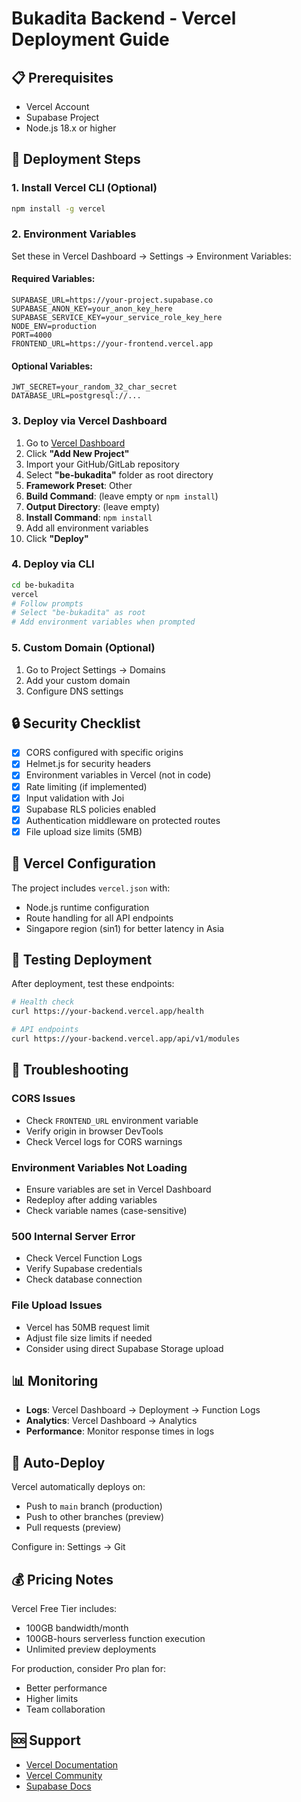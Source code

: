 # Bukadita Backend - Vercel Deployment Guide

## 📋 Prerequisites

- Vercel Account
- Supabase Project
- Node.js 18.x or higher

## 🚀 Deployment Steps

### 1. Install Vercel CLI (Optional)

```bash
npm install -g vercel
```

### 2. Environment Variables

Set these in Vercel Dashboard → Settings → Environment Variables:

#### Required Variables:

```env
SUPABASE_URL=https://your-project.supabase.co
SUPABASE_ANON_KEY=your_anon_key_here
SUPABASE_SERVICE_KEY=your_service_role_key_here
NODE_ENV=production
PORT=4000
FRONTEND_URL=https://your-frontend.vercel.app
```

#### Optional Variables:

```env
JWT_SECRET=your_random_32_char_secret
DATABASE_URL=postgresql://...
```

### 3. Deploy via Vercel Dashboard

1. Go to [Vercel Dashboard](https://vercel.com/dashboard)
2. Click **"Add New Project"**
3. Import your GitHub/GitLab repository
4. Select **"be-bukadita"** folder as root directory
5. **Framework Preset**: Other
6. **Build Command**: (leave empty or `npm install`)
7. **Output Directory**: (leave empty)
8. **Install Command**: `npm install`
9. Add all environment variables
10. Click **"Deploy"**

### 4. Deploy via CLI

```bash
cd be-bukadita
vercel
# Follow prompts
# Select "be-bukadita" as root
# Add environment variables when prompted
```

### 5. Custom Domain (Optional)

1. Go to Project Settings → Domains
2. Add your custom domain
3. Configure DNS settings

## 🔒 Security Checklist

- [x] CORS configured with specific origins
- [x] Helmet.js for security headers
- [x] Environment variables in Vercel (not in code)
- [x] Rate limiting (if implemented)
- [x] Input validation with Joi
- [x] Supabase RLS policies enabled
- [x] Authentication middleware on protected routes
- [x] File upload size limits (5MB)

## 📝 Vercel Configuration

The project includes `vercel.json` with:

- Node.js runtime configuration
- Route handling for all API endpoints
- Singapore region (sin1) for better latency in Asia

## 🧪 Testing Deployment

After deployment, test these endpoints:

```bash
# Health check
curl https://your-backend.vercel.app/health

# API endpoints
curl https://your-backend.vercel.app/api/v1/modules
```

## 🐛 Troubleshooting

### CORS Issues

- Check `FRONTEND_URL` environment variable
- Verify origin in browser DevTools
- Check Vercel logs for CORS warnings

### Environment Variables Not Loading

- Ensure variables are set in Vercel Dashboard
- Redeploy after adding variables
- Check variable names (case-sensitive)

### 500 Internal Server Error

- Check Vercel Function Logs
- Verify Supabase credentials
- Check database connection

### File Upload Issues

- Vercel has 50MB request limit
- Adjust file size limits if needed
- Consider using direct Supabase Storage upload

## 📊 Monitoring

- **Logs**: Vercel Dashboard → Deployment → Function Logs
- **Analytics**: Vercel Dashboard → Analytics
- **Performance**: Monitor response times in logs

## 🔄 Auto-Deploy

Vercel automatically deploys on:

- Push to `main` branch (production)
- Push to other branches (preview)
- Pull requests (preview)

Configure in: Settings → Git

## 💰 Pricing Notes

Vercel Free Tier includes:

- 100GB bandwidth/month
- 100GB-hours serverless function execution
- Unlimited preview deployments

For production, consider Pro plan for:

- Better performance
- Higher limits
- Team collaboration

## 🆘 Support

- [Vercel Documentation](https://vercel.com/docs)
- [Vercel Community](https://github.com/vercel/vercel/discussions)
- [Supabase Docs](https://supabase.com/docs)
